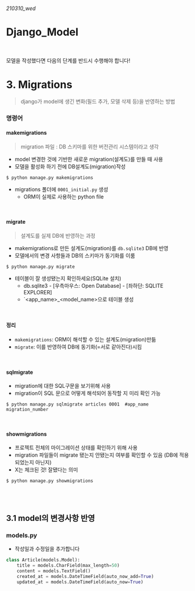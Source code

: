 ###### 210310_wed

# Django_Model

<br>

모델을 작성했다면 다음의 단계를 반드시 수행해야 합니다!

# 3. Migrations

> django가 model에 생긴 변화(필드 추가, 모델 삭제 등)을 반영하는 방법

### 명령어

#### makemigrations

> migration 파일 : DB 스키마를 위한 버전관리 시스템이라고 생각

- model 변경한 것에 기반한 새로운 migration(설계도)를 만들 때 사용
- 모델을 활성화 하기 전에 DB설계도(migration)작성

```shell
$ python manage.py makemigrations
```

- migrations 폴더에 `0001_initial.py` 생성
  - ORM이 실제로 사용하는 python file

<br>

#### migrate

> 설계도를 실제 DB에 반영하는 과정

- makemigrations로 만든 설계도(migration)를 `db.sqlite3` DB에 반영
- 모델에서의 변경 사항들과 DB의 스키마가 동기화를 이룸

```shell
$ python manage.py migrate
```

- 테이블이 잘 생성됐는지 확인하세요(SQLite 설치)
  - db.sqlite3 - [우측마우스: Open Database] - [좌하단: SQLITE EXPLORER]
  - `<app_name>_<model_name>으로 테이블 생성

<br>

#### 정리

- `makemigrations`: ORM이 해석할 수 있는 설계도(migration)만듦
- `migrate`: 이를 반영하여 DB에 동기화(=서로 같아진다)시킴

<br>

#### sqlmigrate

- migration에 대한 SQL구문을 보기위해 사용
- migration이 SQL 문으로 어떻게 해석되어 동작할 지 미리 확인 가능

```shell
$ python manage.py sqlmigrate articles 0001  #app_name migration_number
```

<br>

#### showmigrations

- 프로젝트 전체의 마이그레이션 상태를 확인하기 위해 사용
- migration 파일들이 migrate 됐는지 안됐는지 여부를 확인할 수 있음 (DB에 적용되었는지 아닌지)
- X는 체크된 것! 잘됐다는 의미

```shell
$ python manage.py showmigrations
```

<br>

<br>

## 3.1 model의 변경사항 반영

### models.py

- 작성일과 수정일을 추가합니다

```python
class Article(models.Model):
    title = models.CharField(max_length=50)
    content = models.TextField()
    created_at = models.DateTimeField(auto_now_add=True)
    updated_at = models.DateTimeField(auto_now=True)
```

